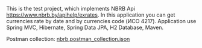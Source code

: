 This is the test project, which implements NBRB Api https://www.nbrb.by/apihelp/exrates. In this application you can get currencies rate by date and by currencies code (ИСО 4217).
Application use Spring MVC, Hibernate, Spring Data JPA, H2 Database, Maven.

Postman collection:
[nbrb.postman_collection.json](https://github.com/user-attachments/files/16314468/nbrb.postman_collection.json)
